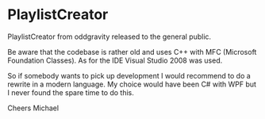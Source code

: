 # PlaylistCreator
PlaylistCreator from oddgravity released to the general public.

Be aware that the codebase is rather old and uses C++ with MFC (Microsoft Foundation Classes). As for the IDE Visual Studio 2008 was used.

So if somebody wants to pick up development I would recommend to do a rewrite in a modern language. My choice would have been C# with WPF but I never found the spare time to do this.

Cheers
Michael
